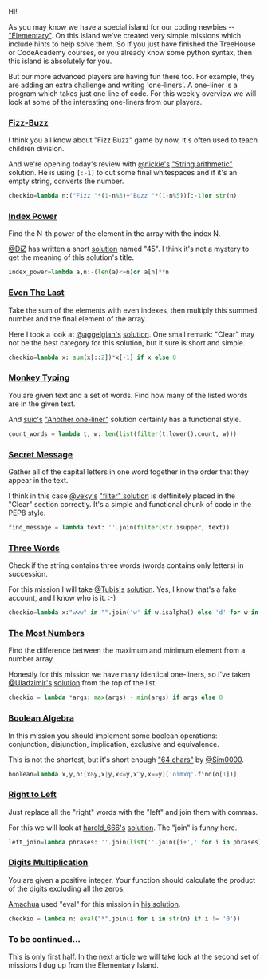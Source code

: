 Hi!

As you may know we have a special island for our coding newbies -- ["Elementary"][elementary_island].
On this island we've created very simple missions which include hints to help solve them. 
So if you just have finished the TreeHouse or CodeAcademy courses, or you already know some python syntax,
then this island is absolutely for you.

But our more advanced players are having fun there too. For example, they are adding an extra challenge and writing 'one-liners'.
A one-liner is a program which takes just one line of code. 
For this weekly overview we will look at some of the interesting one-liners from our players.

### [Fizz-Buzz][fizz_buzz]

I think you all know about "Fizz Buzz" game by now, it's often used to teach children division.

And we're opening today's review with [@nickie's][nickie_profile] ["String arithmetic"][fizz_buzz_nickie] solution.
He is using `[:-1]` to cut some final whitespaces and if it's an empty string, converts the number.

```python
checkio=lambda n:("Fizz "*(1-n%3)+"Buzz "*(1-n%5))[:-1]or str(n)
```

### [Index Power][index_power]

Find the N-th power of the element in the array with the index N.

[@DiZ][DiZ_profile] has written a short [solution][index_power_DiZ] named "45". 
I think it's not a mystery to get the meaning of this solution's title.

```python
index_power=lambda a,n:-(len(a)<=n)or a[n]**n
```

### [Even The Last][even_last]

Take the sum of the elements with even indexes, then multiply this summed number and the final element of the array.

Here I took a look at [@aggelgian's][aggelgian_profile] [solution][even_last_aggelgian]. 
One small remark: "Clear" may not be the best category for this solution, but it sure is short and simple.
 
```python
checkio=lambda x: sum(x[::2])*x[-1] if x else 0
```

### [Monkey Typing][monkey_typing]

You are given text and a set of words. Find how many of the listed words are in the given text.

And [suic's][monkey_typing_suic] ["Another one-liner"][monkey_typing_suic] solution certainly has a functional style.

```python
count_words = lambda t, w: len(list(filter(t.lower().count, w)))
```

### [Secret Message][secret_message]

Gather all of the capital letters in one word together in the order that they appear in the text.

I think in this case [@veky's][veky_profile] ["filter" solution][secret_message_veky] is deffinitely placed in the "Clear" section correctly.
It's a simple and functional chunk of code in the PEP8 style.

```python
find_message = lambda text: ''.join(filter(str.isupper, text))
```

### [Three Words][three_words]

Check if the string contains three words (words contains only letters) in succession.

For this mission I will take [@Tubis's][Tubis_profile] [solution][three_words_tubis]. 
Yes, I know that's a fake account, and I know who is it. :-)

```python
checkio=lambda x:"www" in "".join('w' if w.isalpha() else 'd' for w in x.split())
```

### [The Most Numbers][most_numbers]

Find the difference between the maximum and minimum element from a number array.

Honestly for this mission we have many identical one-liners,
so I've taken [@Uladzimir's][Uladzimir_profile] [solution][most_numbers_Uladzimir] from the top of the list.

```python
checkio = lambda *args: max(args) - min(args) if args else 0
```

### [Boolean Algebra][boolean_algebra]

In this mission you should implement some boolean operations: conjunction, disjunction, implication, exclusive and equivalence.

This is not the shortest, but it's short enough ["64 chars"][boolean_algebra_Sim0000] by [@Sim0000][Sim0000_profile].

```python
boolean=lambda x,y,o:(x&y,x|y,x<=y,x^y,x==y)['oimxq'.find(o[1])]
```


### [Right to Left][right_left]

Just replace all the "right" words with the "left" and join them with commas.

For this we will look at [harold_666's][harold_666_profile] [solution][right_left_harold_666].
The "join" is funny here.

```python
left_join=lambda phrases: ''.join(list(''.join([i+',' for i in phrases]))[0:-1]).replace('right','left')
```
### [Digits Multiplication][digits_multiplication]

You are given a positive integer. Your function should calculate the product of the digits excluding all the zeros.

[Amachua][Amachua_profile] used "eval" for this mission in [his solution][digits_multiplication_Amachua].

```python
checkio = lambda n: eval("*".join(i for i in str(n) if i != '0'))
```

### To be continued...

This is only first half. In the next article we will take look at the second set of missions I dug up from the Elementary Island.


<!--------------------------------------------------------------------------------------------------------------------->

[elementary_island]: http://www.checkio.org/station/library/

<!--Mission Links-->
[fizz_buzz]: http://www.checkio.org/mission/fizz-buzz/share/a22c7465d4ecc1c7efad0113609f5697/
[index_power]: http://www.checkio.org/mission/index-power/share/6adc6eec6760ceb88833e2929de455e7/
[even_last]: http://www.checkio.org/mission/even-last/share/b1f3ac0442f6e0f5fb6bce42237a7275/
[monkey_typing]: http://www.checkio.org/mission/monkey-typing/share/18f3e365b0afbc53159c9e5a0f367246/
[secret_message]: http://www.checkio.org/mission/secret-message/share/4734114443b6d18a22f1ae2ebffcc2ec/
[three_words]: http://www.checkio.org/mission/three-words/share/3d3d08a8f6b6b20c3e915bfa7384fa7c/
[most_numbers]: http://www.checkio.org/mission/most-numbers/share/d52a7a08eed35bf390c78b501e69c152/
[boolean_algebra]: http://www.checkio.org/mission/boolean-algebra/share/efc4ce2e4b11276cd3a811075d70bf94/
[right_left]: http://www.checkio.org/mission/right-to-left/share/fdf0ee9eabb064af1ab5c2c9d78cc330/
[digits_multiplication]: http://www.checkio.org/mission/digits-multiplication/share/973c58b1aaaa73691f3388637048bb4b/


<!--Users-->
[nickie_profile]: http://www.checkio.org/user/nickie/
[DiZ_profile]: http://www.checkio.org/user/DiZ/
[aggelgian_profile]: http://www.checkio.org/user/aggelgian/
[suic_profile]: http://www.checkio.org/user/suic/
[veky_profile]: http://www.checkio.org/user/veky/
[Tubis_profile]: http://www.checkio.org/user/Tubis/
[Uladzimir_profile]: http://www.checkio.org/user/Uladzimir/
[Sim0000_profile]: http://www.checkio.org/user/Sim0000/
[harold_666_profile]: http://www.checkio.org/user/harold_666/
[Amachua_profile]: http://www.checkio.org/user/Amachua/

<!--solutions-->
[fizz_buzz_nickie]: http://www.checkio.org/mission/fizz-buzz/publications/nickie/python-3/string-arithmetic/share/5db4796565d5d5a78a7ff692f8a0f1d9/
[index_power_DiZ]: http://www.checkio.org/mission/index-power/publications/DiZ/python-3/45/share/31dc12bc71250606feedb9efb0d4c780/
[even_last_aggelgian]: http://www.checkio.org/mission/even-last/publications/aggelgian/python-3/first/share/a6e12bb48b6b23fe58da6e4b1ee57c7a/
[monkey_typing_suic]: http://www.checkio.org/mission/monkey-typing/publications/suic/python-3/another-one-liner/share/0decb5d0bfd4b377198125954d831adf/
[secret_message_veky]: http://www.checkio.org/mission/secret-message/publications/veky/python-3/filter/share/efd4e41ef30dcac9af99dcd6c84ae149/
[three_words_tubis]: http://www.checkio.org/mission/three-words/publications/Tubis/python-3/first/share/863c87edf8d31d3286afe2057388508b/
[most_numbers_Uladzimir]: http://www.checkio.org/mission/most-numbers/publications/Uladzimir/python-3/first/share/d87c9b5e0385ca0b0df9989536d76b1f/
[boolean_algebra_Sim0000]: http://www.checkio.org/mission/boolean-algebra/publications/Sim0000/python-3/64-chars/share/94aaf42f250a2e6db1782e769f6ca86b/
[right_left_harold_666]: http://www.checkio.org/mission/right-to-left/publications/harold_666/python-27/first/share/014f7a3d9bb0185f247bea10ec460984/
[digits_multiplication_Amachua]: http://www.checkio.org/mission/digits-multiplication/publications/Amachua/python-3/first/share/c5b1cdf4b14739c921797eccfcac3ed3/
